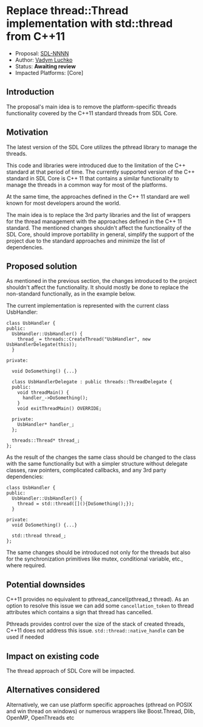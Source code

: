 # Replace thread::Thread implementation with std::thread from C++11

* Proposal: [SDL-NNNN](NNNN-replace-pthread-implementation-with-threads-from-cpp11.md)
* Author: [Vadym Luchko](https://github.com/VadymLuchko)
* Status: **Awaiting review**
* Impacted Platforms: [Core]

## Introduction

The proposal's main idea is to remove the platform-specific threads functionality covered by the C++11 standard threads from SDL Core.

## Motivation

The latest version of the SDL Core utilizes the pthread library to manage the threads.

This code and libraries were introduced due to the limitation of the C++ standard at that period of time. The currently supported version of the C++ standard in SDL Core is C++ 11 that contains a similar functionality to manage the threads in a common way for most of the platforms.

At the same time, the approaches defined in the C++ 11 standard are well known for most developers around the world.

The main idea is to replace the 3rd party libraries and the list of wrappers for the thread management with the approaches defined in the C++ 11 standard. The mentioned changes shouldn't affect the functionality of the SDL Core, should improve portability in general, simplify the support of the project due to the standard approaches and minimize the list of dependencies.


## Proposed solution

As mentioned in the previous section, the changes introduced to the project shouldn't affect the functionality. It should mostly be done to replace the non-standard functionally, as in the example below.

The current implementation is represented with the current class UsbHandler:

```
class UsbHandler {
public:
  UsbHandler::UsbHandler() {
    thread_ = threads::CreateThread("UsbHandler", new UsbHandlerDelegate(this));
  }
	
private:

  void DoSomething() {...}

  class UsbHandlerDelegate : public threads::ThreadDelegate {
  public:
    void threadMain() {
      handler_->DoSomething();
    }
    void exitThreadMain() OVERRIDE;

  private:
    UsbHandler* handler_;
  };

  threads::Thread* thread_;
};
  ```
As the result of the changes the same class should be changed to the class with the same functionality but with a simpler structure without delegate classes, raw pointers, complicated callbacks, and any 3rd party dependencies:

```
class UsbHandler {
public:
  UsbHandler::UsbHandler() {
    thread = std::thread([](){DoSomething();});
  }
	
private:
  void DoSomething() {...}

  std::thread thread_;
};
  ```

The same changes should be introduced not only for the threads but also for the synchronization primitives like mutex, conditional variable, etc., where required.


## Potential downsides

C++11 provides no equivalent to pthread_cancel(pthread_t thread).
As an option to resolve this issue we can add some `cancellation_token` to thread attributes which contains a sign that thread has cancelled.

Pthreads provides control over the size of the stack of created threads, C++11 does not address this issue.
`std::thread::native_handle` can be used if needed 



## Impact on existing code
The thread approach of SDL Core will be impacted.


## Alternatives considered
Alternatively, we can use platform specific approaches (pthread on POSIX and win thread on windows) or numerous wrappers like Boost.Thread, Dlib, OpenMP, OpenThreads etc
